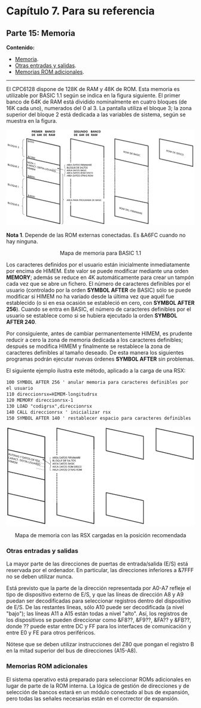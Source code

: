 # Capítulo 7. Para su referencia

## Parte 15: Memoria

**Contenido:**

* [Memoria](#memoria).
* [Otras entradas y salidas](#otras-entradas-y-salidas).
* [Memorias ROM adicionales](#memorias-rom-adicionales).

***

El CPC6128 dispone de 128K de RAM y 48K de ROM. Esta memoria es utilizable por BASIC 1.1 según se indica en la figura siguiente. El primer banco de 64K de RAM está dividido nominalmente en cuatro bloques (de 16K cada uno), numerados del 0 al 3. La pantalla utiliza el bloque 3; la zona superior del bloque 2 está dedicada a las variables de sistema, según se muestra en la figura.

![](svg/c07-p15-i01.svg)

**Nota 1**. Depende de las ROM externas conectadas. Es &A6FC cuando no hay ninguna.

<center>Mapa de memoria para BASIC 1.1</center>

Los caracteres definidos por el usuario están inicialmente inmediatamente por encima de HIMEM. Este valor se puede modificar mediante una orden **MEMORY**; además se reduce en 4K automáticamente para crear un tampón cada vez que se abre un fichero. El número de caracteres definibles por el usuario (controlado por la orden **SYMBOL AFTER** de BASIC) sólo se puede modificar si HIMEM no ha variado desde la última vez que aquél fue establecido (o si en esa ocasión se estableció en cero, con **SYMBOL AFTER 256**). Cuando se entra en BASIC, el número de caracteres definibles por el usuario se establece como si se hubiera ejecutado la orden **SYMBOL AFTER 240**.

Por consiguiente, antes de cambiar permanentemente HIMEM, es prudente reducir a cero la zona de memoria dedicada a los caracteres definibles; después se modifica HIMEM y finalmente se restablece la zona de caracteres definibles al tamaño deseado. De esta manera los siguientes programas podrán ejecutar nuevas órdenes **SYMBOL AFTER** sin problemas.

El siguiente ejemplo ilustra este método, aplicado a la carga de una RSX: 

```basic
100 SYMBOL AFTER 256 ' anular memoria para caracteres definibles por el usuario
110 direccionrsx=HIMEM-longitudrsx
120 MEMORY direccionrsx-1
130 LOAD "codigrsx",direccionrsx
140 CALL direccionrsx ' inicializar rsx
150 SYMBOL AFTER 140 ' restablecer espacio para caracteres definibles
```

![](svg/c07-p15-i02.svg)

<center>Mapa de memoria con las RSX cargadas en la posición recomendada</center>

### Otras entradas y salidas
La mayor parte de las direcciones de puertas de entrada/salida (E/S) está reservada por el ordenador. En particular, las direcciones inferiores a &7FFF no se deben utilizar nunca.

Está previsto que la parte de la dirección representada por A0-A7 refleje el tipo de dispositivo externo de E/S, y que las líneas de dirección A8 y A9 puedan ser decodificadas para seleccionar registros dentro del dispositivo de E/S. De las restantes líneas, sólo A10 puede ser decodificada (a nivel "bajo"); las líneas A11 a A15 están todas a nivel "alto". Así, los registros de los dispositivos se pueden direccionar como &F8??, &F9??, &FA?? y &FB??, donde ?? puede estar entre DC y FF para los interfaces de comunicación y entre E0 y FE para otros periféricos.

Nótese que se deben utilizar instrucciones del Z80 que pongan el registro B en la mitad superior del bus de direcciones (A15-A8).

### Memorias ROM adicionales
El sistema operativo está preparado para seleccionar ROMs adicionales en lugar de parte de la ROM interna. La lógica de gestión de direcciones y de selección de bancos estará en un módulo conectado al bus de expansión, pero todas las señales necesarias están en el corrector de expansión.



